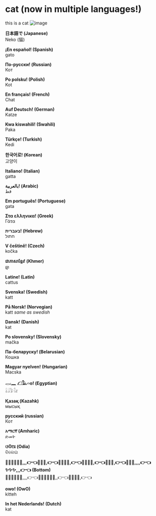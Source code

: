# cat (now in multiple languages!)

this is a cat
![image](https://user-images.githubusercontent.com/83192247/126928121-cd86fba2-d1ee-480d-a8d3-07f0920ca70b.png)

**日本語で (Japanese)**  
Neko (猫)

**¡En español! (Spanish)**  
gato

**По-русски! (Russian)**  
Кот

**Po polsku! (Polish)**  
Kot

**En français! (French)**  
Chat

**Auf Deutsch! (German)**  
Katze

**Kwa kiswahili! (Swahili)**  
Paka

**Türkçe! (Turkish)**  
Kedi

**한국어로! (Korean)**  
고양이

**Italiano! (Italian)**  
gatta

**بالعربية! (Arabic)**  
قط

**Em português! (Portuguese)**  
gata

**Στα ελληνικα! (Greek)**  
Γάτα

**בעברית! (Hebrew)**  
חתול

**V češtině! (Czech)**  
kočka

**ជាភាសាខ្មែរ! (Khmer)**  
ឆ្មា

**Latine! (Latin)**  
cattus

**Svenska! (Swedish)**  
katt

**På Norsk! (Norvegian)**  
katt _same as swedish_

**Dansk! (Danish)**  
kat

**Po slovensky! (Slovensky)**  
mačka

**Па-беларуску! (Belarusian)**  
Кошка

**Magyar nyelven! (Hungarian)**  
Macska

**𓂋𓏺𓈖 𓆎𓅓𓏏𓊖! (Egyptian)**  
𓏇𓇍𓅱𓃠

**Қазақ (Kazahk)**  
мысық

**русский (russian)**  
Кот

**አማርኛ (Amharic)**  
ድመት

**ଓଡିଆ (Odia)**  
ବିଲେଇ

**💖✨✨✨✨🥺,,,👉👈💖💖✨,👉👈💖💖✨🥺,👉👈💖💖✨🥺,👉👈💖💖✨,👉👈💖💖🥺,,,,👉👈✨✨✨,,,👉👈 (Bottom)**  
💖✨✨✨✨🥺,,,,👉👈💖✨✨✨✨🥺,,👉👈💖💖✨🥺,👉👈

**owo! (OwO)**  
kitteh

**In het Nederlands! (Dutch)**  
kat
